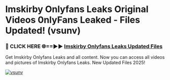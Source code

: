 # Imskirby Onlyfans Leaks Original Videos 0nlyFans Leaked - Files Updated! (vsunv)

<h3>🔴 CLICK HERE 🌐==►► <a href="https://tinyurl.com/2wckxsce" rel="nofollow">Imskirby Onlyfans Leaks Updated Files</a></h3>

Get Imskirby Onlyfans Leaks and all content. Now you can access all videos and pictures of Imskirby Onlyfans Leaks. New Updated Files 2025!

[![vsunv](https://i.imgur.com/AFduVYN.gif)](https://tinyurl.com/2wckxsce)

